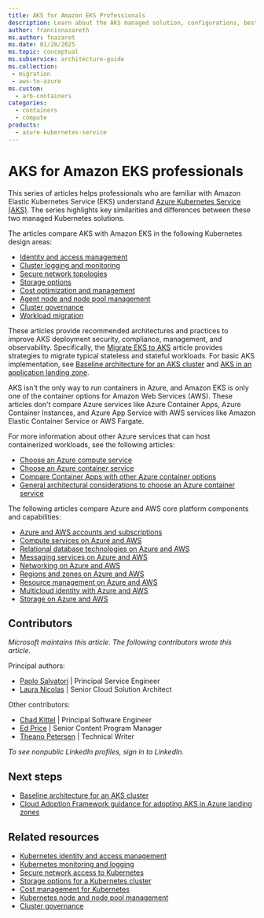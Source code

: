 ```yaml
---
title: AKS for Amazon EKS Professionals
description: Learn about the AKS managed solution, configurations, best practices, and similarities and differences compared to Amazon EKS.
author: francisnazareth
ms.author: fnazaret
ms.date: 01/28/2025
ms.topic: conceptual
ms.subservice: architecture-guide
ms.collection: 
 - migration
 - aws-to-azure
ms.custom:
  - arb-containers
categories:
  - containers
  - compute
products:
  - azure-kubernetes-service
---
```


# AKS for Amazon EKS professionals

This series of articles helps professionals who are familiar with Amazon Elastic Kubernetes Service (EKS) understand [Azure Kubernetes Service (AKS)](/azure/aks/intro-kubernetes). The series highlights key similarities and differences between these two managed Kubernetes solutions.

The articles compare AKS with Amazon EKS in the following Kubernetes design areas:

- [Identity and access management](workload-identity.md)
- [Cluster logging and monitoring](monitoring.md)
- [Secure network topologies](private-clusters.md)
- [Storage options](storage.md)
- [Cost optimization and management](cost-management.md)
- [Agent node and node pool management](node-pools.md)
- [Cluster governance](governance.md)
- [Workload migration](migrate.md)

These articles provide recommended architectures and practices to improve AKS deployment security, compliance, management, and observability. Specifically, the [Migrate EKS to AKS](migrate.md) article provides strategies to migrate typical stateless and stateful workloads. For basic AKS implementation, see [Baseline architecture for an AKS cluster](/azure/architecture/reference-architectures/containers/aks/secure-baseline-aks) and [AKS in an application landing zone](/azure/cloud-adoption-framework/scenarios/app-platform/aks/landing-zone-accelerator).

AKS isn't the only way to run containers in Azure, and Amazon EKS is only one of the container options for Amazon Web Services (AWS). These articles don't compare Azure services like Azure Container Apps, Azure Container Instances, and Azure App Service with AWS services like Amazon Elastic Container Service or AWS Fargate.

For more information about other Azure services that can host containerized workloads, see the following articles:

- [Choose an Azure compute service](../../guide/technology-choices/compute-decision-tree.yml)
- [Choose an Azure container service](../../guide/choose-azure-container-service.md)
- [Compare Container Apps with other Azure container options](/azure/container-apps/compare-options)
- [General architectural considerations to choose an Azure container service](../../guide/container-service-general-considerations.md)

The following articles compare Azure and AWS core platform components and capabilities:

- [Azure and AWS accounts and subscriptions](../accounts.md)
- [Compute services on Azure and AWS](../compute.md)
- [Relational database technologies on Azure and AWS](../databases.md)
- [Messaging services on Azure and AWS](../messaging.md)
- [Networking on Azure and AWS](../networking.md)
- [Regions and zones on Azure and AWS](../regions-zones.md)
- [Resource management on Azure and AWS](../resources.md)
- [Multicloud identity with Azure and AWS](../security-identity.md)
- [Storage on Azure and AWS](../storage.md)

## Contributors

*Microsoft maintains this article. The following contributors wrote this article.*

Principal authors:

- [Paolo Salvatori](https://www.linkedin.com/in/paolo-salvatori/) | Principal Service Engineer
- [Laura Nicolas](https://www.linkedin.com/in/lauranicolasd/) | Senior Cloud Solution Architect

Other contributors:

- [Chad Kittel](https://www.linkedin.com/in/chadkittel) | Principal Software Engineer
- [Ed Price](https://www.linkedin.com/in/priceed) | Senior Content Program Manager
- [Theano Petersen](https://www.linkedin.com/in/theanop) | Technical Writer

*To see nonpublic LinkedIn profiles, sign in to LinkedIn.*

## Next steps

- [Baseline architecture for an AKS cluster](../../reference-architectures/containers/aks/secure-baseline-aks.yml)
- [Cloud Adoption Framework guidance for adopting AKS in Azure landing zones](/azure/cloud-adoption-framework/scenarios/app-platform/aks/landing-zone-accelerator)

## Related resources

- [Kubernetes identity and access management](workload-identity.md)
- [Kubernetes monitoring and logging](monitoring.md)
- [Secure network access to Kubernetes](private-clusters.md)
- [Storage options for a Kubernetes cluster](storage.md)
- [Cost management for Kubernetes](cost-management.md)
- [Kubernetes node and node pool management](node-pools.md)
- [Cluster governance](governance.md)
